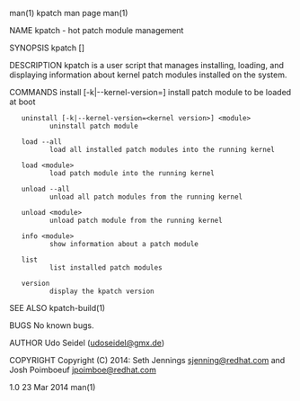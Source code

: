 man(1)                                                                                         kpatch man page                                                                                         man(1)



NAME
       kpatch - hot patch module management

SYNOPSIS
       kpatch <command> [<args>]

DESCRIPTION
       kpatch is a user script that manages installing, loading, and displaying information about kernel patch modules installed on the system.

COMMANDS
       install [-k|--kernel-version=<kernel version>] <module>
              install patch module to be loaded at boot

       uninstall [-k|--kernel-version=<kernel version>] <module>
              uninstall patch module

       load --all
              load all installed patch modules into the running kernel

       load <module>
              load patch module into the running kernel

       unload --all
              unload all patch modules from the running kernel

       unload <module>
              unload patch module from the running kernel

       info <module>
              show information about a patch module

       list
              list installed patch modules

       version
              display the kpatch version


SEE ALSO
       kpatch-build(1)

BUGS
       No known bugs.

AUTHOR
       Udo Seidel (udoseidel@gmx.de)

COPYRIGHT
       Copyright (C) 2014: Seth Jennings <sjenning@redhat.com> and Josh Poimboeuf <jpoimboe@redhat.com>




1.0                                                                                              23 Mar 2014                                                                                           man(1)
